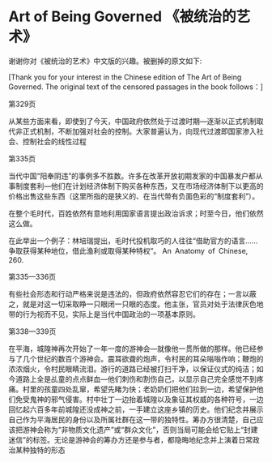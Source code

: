 # Art of Being Governed  《被统治的艺术》

谢谢你对《被统治的艺术》中文版的兴趣。被删掉的原文如下:

[Thank you for your interest in the Chinese edition of The Art of Being Governed.  The original text of the censored passages in the book follows：]

第329页

从某些方面来看，即使到了今天，中国政府依然处于过渡时期—逐渐以正式机制取代非正式机制，不断加强对社会的控制。大家普遍认为，向现代过渡即国家渗入社会、控制社会的线性过程

第335页

当代中国“阳奉阴违”的事例多不胜数。许多在改革开放初期发家的中国暴发户都从事制度套利—他们在计划经济体制下购买各种东西，又在市场经济体制下以更高的价格出售这些东西（这里所指的是狭义的、在当代带有负面色彩的“制度套利”）。

在整个毛时代，百姓依然有意地利用国家语言提出政治诉求；时至今日，他们依然这么做。

在此举出一个例子：林培瑞提出，毛时代投机取巧的人往往“借助官方的语言……争取获得某种地位，借此渔利或取得某种特权”。 An Anatomy of Chinese, 260.

第335—336页

有些社会形态和行动严格来说是违法的，但政府依然容忍它们的存在；一言以蔽之，就是对这一切采取睁一只眼闭一只眼的态度。他主张，官员对处于法律灰色地带的行为视而不见，实际上是当代中国政治的一项基本原则。

第338—339页

在平海，城隍神再次开始了一年一度的游神会—就像他一贯所做的那样。他已经参与了几个世纪的数百个游神会。震耳欲聋的炮声，令村民的耳朵嗡嗡作响；鞭炮的浓浓烟火，令村民眼睛流泪。游行的道路已经被打扫干净，以保证仪式的纯洁；如今道路上全是乩童的点点鲜血—他们刺伤和割伤自己，以显示自己完全感觉不到疼痛。村里的孩童四处乱窜，希望先睹为快；老奶奶们把他们拉到一边，希望保护他们免受鬼神的邪气侵害。村中壮丁一边抬着城隍以及象征其权威的各种符号，一边回忆起六百多年前城隍还没成神之前，一手建立这座乡镇的历史。他们纪念并展示自己作为平海居民的身份以及所属社群在这一带的独特性。筹办方很清楚，自己应该把游神会称为“非物质文化遗产”或“群众文化”，否则当局可能会给它贴上“封建迷信”的标签。无论是游神会的筹办方还是参与者，都隐晦地纪念并上演着日常政治某种独特的形态
